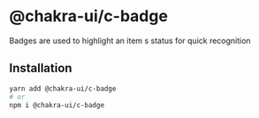# @chakra-ui/c-badge

Badges are used to highlight an item s status for quick recognition

## Installation

```sh
yarn add @chakra-ui/c-badge
# or
npm i @chakra-ui/c-badge
```